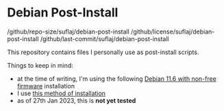 # Debian Post-Install

/github/repo-size/suflaj/debian-post-install
/github/license/suflaj/debian-post-install
/github/last-commit/suflaj/debian-post-install

This repository contains files I personally use as post-install scripts.

Things to keep in mind:

- at the time of writing, I'm using the following [Debian
  11.6 with non-free firmware](https://cdimage.debian.org/cdimage/unofficial/non-free/cd-including-firmware/11.6.0+nonfree/amd64/iso-dvd/) installation
- I use [this method of installation](https://dev.to/brandonwallace/how-to-install-debian-11-bullseye-expert-mode-minimal-install-10pd)
- as of 27th Jan 2023, this is **not yet tested**